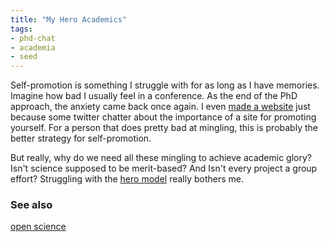 ```yaml
---
title: "My Hero Academics"
tags:
- phd-chat
- academia
- seed
---
```


Self-promotion is something I struggle with for as long as I have memories.  Imagine how bad I usually feel in a conference.  As the end of the PhD approach, the anxiety came back once again. I even [made a website](notes/Making%20a%20github-hosted%20website.md) just because some twitter chatter about the importance of a site for promoting yourself. For a person that does pretty bad at mingling, this is probably the better strategy for self-promotion.

But really, why do we need all these mingling to achieve academic glory? Isn't science supposed to be merit-based? And Isn't every project a group effort? Struggling with the [hero model](https://issues.org/say-goodbye-hero-model-science-elkins-tanton-kavli/) really bothers me.

### See also
[open science](notes/open%20science.md)